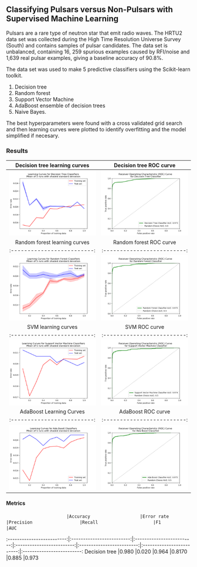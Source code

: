 ## Classifying Pulsars versus Non-Pulsars with Supervised Machine Learning


Pulsars are a rare type of neutron star that emit radio waves.  The HRTU2 data set was collected during the High Time Resolution Universe Survey (South) and contains samples of pulsar candidates.  The data set is unbalanced, containing 16, 259 spurious examples caused by RFI/noise and 1,639 real pulsar examples, giving a baseline accuracy of 90.8%.

The data set was used to make 5 predictive classifiers using the Scikit-learn toolkit.  
1. Decision tree
2. Random forest
3. Support Vector Machine
4. AdaBoost ensemble of decision trees
5. Naive Bayes.

The best hyperparameters were found with a cross validated grid search and then learning curves were plotted to identify overfitting and the model simplified if necesary. 

### Results
Decision tree learning curves             | Decision tree ROC curve
:-------------------------:|:-------------------------:
![Decision Tree Learning Curve](results/LC_Decision_Tree_error_rate_metric.png "Decision Tree Learning Curve") | ![Decision Tree ROC](results/ROC_Decision_Tree_Classifier.png "Decision Tree ROC")
Random forest learning curves             | Random forest ROC curve
:-------------------------:|:-------------------------:
![Random Forest Learning Curve](results/LC_Random_Forest_error_rate_metric.png "Random Forest Learning Curve") | ![Random Forest ROC](results/ROC_Random_Forest_Classifier.png "Random Forest ROC")
SVM learning curves             | SVM ROC curve
:-------------------------:|:-------------------------:
![Support Vector Learning Curve](results/LC_Support_Vector_Machine_error_rate_metric.png "SVM Learning Curve") | ![Support Vector Machine ROC](results/ROC_Support_Vector_Machine_Classifier.png "SVM ROC")
AdaBoost Learning Curves   | AdaBoost ROC curve
:-------------------------:|:-------------------------:
![AdaBoost Learning Curve](results/LC_Ada_Boost_error_rate_metric.png "AdaBoost Learning Curve") | ![AdaBoost ROC](results/ROC_Ada_Boost_Classifier.png "AdaBoost ROC")


#### Metrics

                           |Accuracy                   |Error rate                 |Precision                  |Recall                     |F1                         |AUC
:-------------------------:|:-------------------------:|:-------------------------:|:-------------------------:|:-------------------------:|:-------------------------:|:-------------------------:
Decision tree              |0.980                      |0.020                      |0.964                      |0.8170                     |0.885                      |0.973